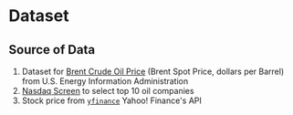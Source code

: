 # Dataset

## Source of Data
1. Dataset for [Brent Crude Oil Price](https://www.eia.gov/dnav/pet/hist_xls/RBRTEd.xls) (Brent Spot Price, dollars per Barrel) from U.S. Energy Information Administration
2. [Nasdaq Screen](https://www.nasdaq.com/market-activity/stocks/screener) to select top 10 oil companies
3. Stock price from [`yfinance`](https://pypi.org/project/yfinance/) Yahoo! Finance's API 
